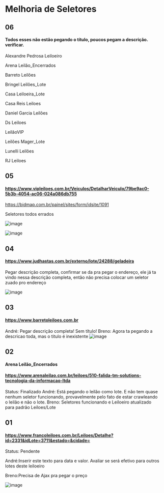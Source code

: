 # Melhoria de Seletores
## 06 
#### Todos esses não estão pegando o título, poucos pegam a descrição. verificar.

Alexandre Pedrosa Leiloeiro

Arena Leilão_Encerrados

Barreto Leilões

Bringel Leilões_Lote

Casa Leiloeira_Lote

Casa Reis Leiloes

Daniel Garcia Leilões

Ds Leiloes

LeilãoVIP

Leilões Mager_Lote

Lunelli Leilões

RJ Leiloes


## 05
#### https://www.vipleiloes.com.br/Veiculos/DetalharVeiculo/79be9ac0-5b3b-4054-ac06-024a086db755

https://bidmap.com.br/painel/sites/form/idsite/1091

Seletores todos errados

![image](https://github.com/Apiraja/U.Move_Captacao/assets/137231287/0d3e6ccc-6c95-4b82-8e07-802f66b2e57e)

![image](https://github.com/Apiraja/U.Move_Captacao/assets/137231287/7a413d71-a230-40a5-b029-d1b470ab041d)



## 04
#### https://www.judhastas.com.br/externo/lote/24288/geladeira
Pegar descrição completa, confirmar se da pra pegar o endereço, ele já ta vindo nessa descrição completa, então não precisa colocar um seletor zuado pro endereço

![image](https://github.com/Apiraja/U.Move_Captacao/assets/137231287/09a67a73-4c95-4ca1-9fe4-0594e9939690)




## 03
#### https://www.barretoleiloes.com.br
André: Pegar descrição completa! Sem título!
Breno: Agora ta pegando a descricao toda, mas o titulo é inexistente
![image](https://github.com/Apiraja/U.Move_Captacao/assets/137231287/94b94566-2d72-4bfd-9b19-4cd7dc4b1a5f)


## 02
#### Arena Leilão_Encerrados
#### https://www.arenaleilao.com.br/leiloes/510-falida-tm-solutions-tecnologia-da-informacao-ltda
Status: Finalizado
André: Está pegando o leilão como lote. E não tem quase nenhum seletor funcionando, provavelmente pelo fato de estar crawleando o leilão e não o lote.
Breno: Seletores funcionando e Leiloeiro atualizado para padrão Leiloes/Lote

## 01 
#### https://www.francoleiloes.com.br/Leiloes/Detalhe?id=2331&idLote=3711&estado=&cidade=

Status: Pendente

André:Inserir este texto para data e valor. Avaliar se será efetivo para outros lotes deste leiloeiro 

Breno:Precisa de Ajax pra pegar o preço

![image](https://github.com/Apiraja/U.Move_Captacao/assets/137231287/47384c39-1552-4a15-8327-0b34a7538b1c)

